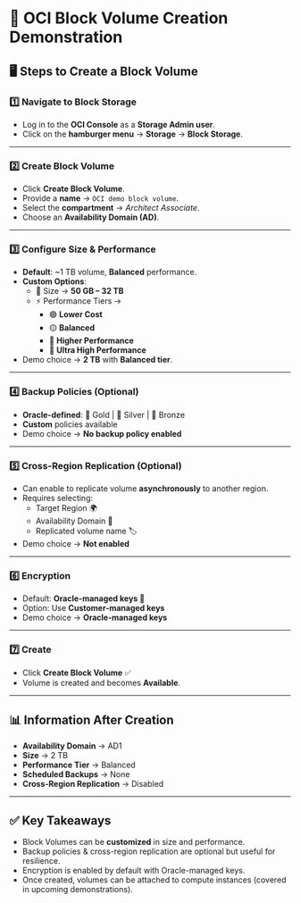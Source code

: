 # 💽 OCI Block Volume Creation Demonstration  

## 🖥️ Steps to Create a Block Volume  

### 1️⃣ Navigate to Block Storage  
- Log in to the **OCI Console** as a **Storage Admin user**.  
- Click on the **hamburger menu** → **Storage** → **Block Storage**.  

---

### 2️⃣ Create Block Volume  
- Click **Create Block Volume**.  
- Provide a **name** → `OCI demo block volume`.  
- Select the **compartment** → *Architect Associate*.  
- Choose an **Availability Domain (AD)**.  

---

### 3️⃣ Configure Size & Performance  
- **Default**: ~1 TB volume, **Balanced** performance.  
- **Custom Options**:  
  - 📏 Size → **50 GB – 32 TB**  
  - ⚡ Performance Tiers →  
    - 🟢 **Lower Cost**  
    - 🟡 **Balanced**  
    - 🔴 **Higher Performance**  
    - 🔵 **Ultra High Performance**  
- Demo choice → **2 TB** with **Balanced tier**.  

---

### 4️⃣ Backup Policies (Optional)  
- **Oracle-defined**: 🥇 Gold | 🥈 Silver | 🥉 Bronze  
- **Custom** policies available  
- Demo choice → **No backup policy enabled**  

---

### 5️⃣ Cross-Region Replication (Optional)  
- Can enable to replicate volume **asynchronously** to another region.  
- Requires selecting:  
  - Target Region 🌍  
  - Availability Domain 🏢  
  - Replicated volume name 🏷️  
- Demo choice → **Not enabled**  

---

### 6️⃣ Encryption  
- Default: **Oracle-managed keys 🔑**  
- Option: Use **Customer-managed keys**  
- Demo choice → **Oracle-managed keys**  

---

### 7️⃣ Create  
- Click **Create Block Volume** ✅  
- Volume is created and becomes **Available**.  

---

## 📊 Information After Creation  
- **Availability Domain** → AD1  
- **Size** → 2 TB  
- **Performance Tier** → Balanced  
- **Scheduled Backups** → None  
- **Cross-Region Replication** → Disabled  

---

## ✅ Key Takeaways  
- Block Volumes can be **customized** in size and performance.  
- Backup policies & cross-region replication are optional but useful for resilience.  
- Encryption is enabled by default with Oracle-managed keys.  
- Once created, volumes can be attached to compute instances (covered in upcoming demonstrations).  
